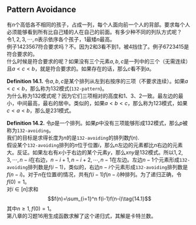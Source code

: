 ## Pattern Avoidance
有$n$个高低各不相同的孩子，占成一列，每个人面向前一个人的背部。要求每个人必须能够看到所有比自己矮的人在自己的前面。有多少种不同的列队方式呢？  
令$1,2,3,\cdots,n$表示依序各个孩子，$1$最矮$n$最高。  
例子$1423567$符合要求吗？不。因为2和3看不到1，被4挡住了。例子$6723415$是符合要求的。  
什么时候是符合要求的呢？如果没有三个元素$a,b,c$是一列中的三个（无需连续）且$a<c<b$，就是符合要求的。如果存在的话，那么$c$看不到$a$。

**Definition 14.1.** 令$a,b,c$是某个排列从左到右按序的三项（不要求连续）。如果$a<c<b$，那么称为132模式(`132-pattern`)。  
为什么称为132模式呢？因为它们三项相对的高度和1、3、2一致。最左边的最小，中间最高，最右的居中。类似的，如果$a<b<c$，那么称为123模式，如果$c<a<b$，那么是231模式。

**Definition 14.2.** 令$p$是一个排列。如果$p$中没有三项能够形成132模式，那么$p$被称为`132-avoiding`。  
我们的目标是求得长度为$n$的是`132-avoiding`的排列数$f(n)$.  
假设某个`132-avoiding`排列的$n$位于位置$i$，那么$n$左边的元素都比$n$右边的元素大。反证。如果左右有$x$小于右边的某个元素$y$，那么$xny$是132模式。所以$1,2,3,\cdots,n-i$在右边，$n-i+1,n-i+2,\cdots,n-1$在左边。左边$n-1$个元素形成`132-avoiding`排列数是$f(i-1)$，类似的，右边$n-i$个元素形成`132-avoiding`排列数是$f(n-i)$。对于$n$在位置$i$的情况，共有$f(i-1)f(n-i)$种排列。为了递归正确，令$f(0)=1$。  
对$i\in [n]$求和
$$f(n)=\sum_{i=1}^n f(i-1)f(n-i)\tag{14.1}$$
其中$n\geq 1,f(0)=1$。  
第八章的习题16用生成函数求解了这个递归式，其解是卡特兰数。
